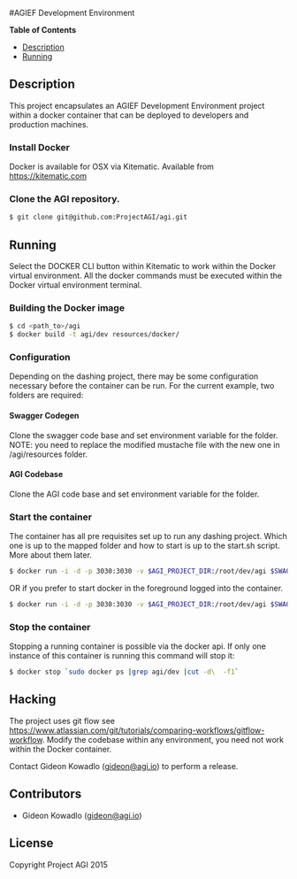 #AGIEF Development Environment

**Table of Contents**
- [Description](#markdown-header-description)
- [Running](#markdown-header-running)

## Description

This project encapsulates an AGIEF Development Environment project within a docker container that can be deployed to developers and production machines. 

### Install Docker
Docker is available for OSX via Kitematic. Available from https://kitematic.com

### Clone the AGI repository.
```sh
$ git clone git@github.com:ProjectAGI/agi.git
```

## Running
Select the DOCKER CLI button within Kitematic to work within the Docker virtual environment.
All the docker commands must be executed within the Docker virtual environment terminal.

### Building the Docker image
```sh
$ cd <path_to>/agi
$ docker build -t agi/dev resources/docker/
```

### Configuration
Depending on the dashing project, there may be some configuration necessary before the container can be run. For the current example, two folders are required:

#### Swagger Codegen
Clone the swagger code base and set environment variable for the folder.
NOTE: you need to replace the modified mustache file with the new one in /agi/resources folder.

#### AGI Codebase
Clone the AGI code base and set environment variable for the folder.


### Start the container
The container has all pre requisites set up to run any dashing project. Which one is up to the mapped folder and how to start is up to the start.sh script. More about them later.
```sh
$ docker run -i -d -p 3030:3030 -v $AGI_PROJECT_DIR:/root/dev/agi $SWAGGER_CODEGEN_DIR:/root/dev/swagger-codegen agi/dev
```

OR if you prefer to start docker in the foreground logged into the container.
```sh
$ docker run -i -d -p 3030:3030 -v $AGI_PROJECT_DIR:/root/dev/agi $SWAGGER_CODEGEN_DIR:/root/dev/swagger-codegen agi/dev bash
```


### Stop the container
Stopping a running container is possible via the docker api. If only one instance of this container is running this command will stop it:
```sh
$ docker stop `sudo docker ps |grep agi/dev |cut -d\  -f1`
```

## Hacking
The project uses git flow see https://www.atlassian.com/git/tutorials/comparing-workflows/gitflow-workflow.
Modify the codebase within any environment, you need not work within the Docker container.

Contact Gideon Kowadlo (gideon@agi.io) to perform a release.

## Contributors
* Gideon Kowadlo (gideon@agi.io) 

## License
Copyright Project AGI 2015

